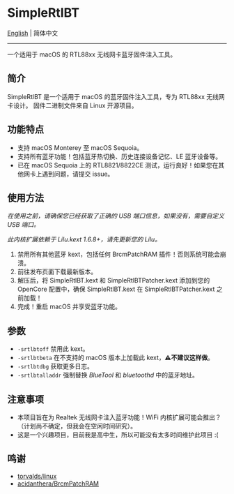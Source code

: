 # SimpleRtlBT
[English](https://github.com/laobamac/SimpleRtlBT/blob/main/README.md) | 简体中文

---
一个适用于 macOS 的 RTL88xx 无线网卡蓝牙固件注入工具。

## 简介
SimpleRtlBT 是一个适用于 macOS 的蓝牙固件注入工具，专为 RTL88xx 无线网卡设计。
固件二进制文件来自 Linux 开源项目。

## 功能特点
- 支持 macOS Monterey 至 macOS Sequoia。
- 支持所有蓝牙功能！包括蓝牙热切换、历史连接设备记忆、LE 蓝牙设备等。
- 已在 macOS Sequoia 上的 RTL8821/8822CE 测试，运行良好！如果您在其他网卡上遇到问题，请提交 issue。

## 使用方法

*在使用之前，请确保您已经获取了正确的 USB 端口信息，如果没有，需要自定义 USB 端口。*

*此内核扩展依赖于 Lilu.kext 1.6.8+，请先更新您的 Lilu。*

1. 禁用所有其他蓝牙 kext，包括任何 BrcmPatchRAM 插件！否则系统可能会崩溃。
2. 前往发布页面下载最新版本。
3. 解压后，将 SimpleRtlBT.kext 和 SimpleRtlBTPatcher.kext 添加到您的 OpenCore 配置中，确保 SimpleRtlBT.kext 在 SimpleRtlBTPatcher.kext 之前加载！
4. 完成！重启 macOS 并享受蓝牙功能。

## 参数
- `-srtlbtoff` 禁用此 kext。
- `-srtlbtbeta` 在不支持的 macOS 版本上加载此 kext，**⚠️不建议这样做**。
- `-srtlbtdbg` 获取更多日志。
- `-srtlbtalladdr` 强制替换 *BlueTool* 和 *bluetoothd* 中的蓝牙地址。

## 注意事项
- 本项目旨在为 Realtek 无线网卡注入蓝牙功能！WiFi 内核扩展可能会推出？（计划尚不确定，但我会在空闲时间研究）。
- 这是一个兴趣项目，目前我是高中生，所以可能没有太多时间维护此项目 :(

## 鸣谢
- [torvalds/linux](https://github.com/torvalds/linux)
- [acidanthera/BrcmPatchRAM](https://github.com/acidanthera/BrcmPatchRAM)
